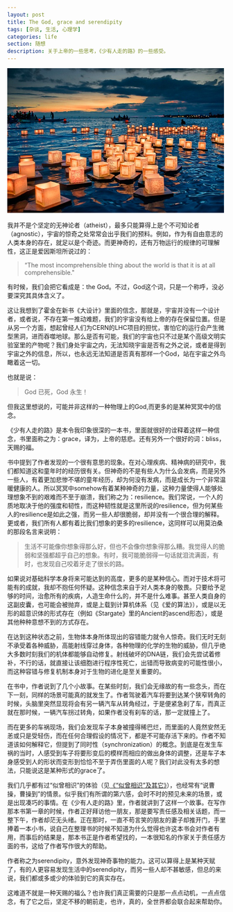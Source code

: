 ```yaml
---
layout: post
title: The God, grace and serendipity
tags: [杂谈, 生活, 心理学]
categories: life
section: 随想
description: 关于上帝的一些思考，《少有人走的路》的一些感受。
---
```

![grace](/files/images/grace.jpg "grace")

我并不是个坚定的无神论者（atheist），最多只能算得上是个不可知论者（agnostic），宇宙的惊奇之处常常会出乎我们的预料。例如，作为有自由意志的人类本身的存在，就足以是个奇迹。而更神奇的，还有万物运行的规律的可理解性，这正是爱因斯坦所说过的：
> “The most incomprehensible thing about the world is that it is at all comprehensible."

有时候，我们会把它看成是：the God。不过，God这个词，只是一个称呼，没必要深究其具体含义了。

这让我想到了霍金在新书《大设计》里面的信念，那就是，宇宙并没有一个设计者，或者说，不存在第一推动难题，我们的宇宙没有给上帝的存在保留位置。但是从另一个方面，想起曾经人们为CERN的LHC项目的担忧，害怕它的运行会产生微型黑洞，进而吞噬地球。那么是否有可能，我们的宇宙也只不过是某个高级文明实验室里的产物呢？我们身处宇宙之内，无法知晓宇宙是否有之外之说，或者是得到宇宙之外的信息，所以，也永远无法知道是否真有那样一个God，站在宇宙之外鸟瞰着这一切。

也就是说：
> God 已死，God 永生！

但我这里想说的，可能并非这样的一种物理上的God,而更多的是某种冥冥中的信念。

《少有人走的路》是本令我印象很深的一本书，里面就很好的诠释着这样一种信念，书里面称之为：grace，译为，上帝的慈悲。还有另外一个很好的词：bliss，天赐的福。

书中提到了作者发现的一个很有意思的现象。在对心理疾病、精神病的研究中，我们都知道这和童年时的经历很有关。但神奇的不是有些人为什么会发病，而是另外一些人，有着更加悲惨不堪的童年经历，却为何没有发病，而是成长为一个非常温暖健康的人。所以冥冥中somehow有着某种神奇的力量，这种力量使得人能够处理想象不到的艰难而不至于崩溃，我们称之为：resilience。我们常说，一个人的质地取决于他的强度和韧性，而这种韧性就是这里所说的resilience，但为何某些人的resilience是如此之强，而另一些人却很脆弱，却并没有一个很合理的解释。更或者，我们所有人都有着比我们想象的更多的resilience，这同样可以用莫泊桑的那段名言来说明：
> 生活不可能像你想象得那么好，但也不会像你想象得那么糟。我觉得人的脆弱和坚强都超乎自己的想象。有时，我可能脆弱得一句话就泪流满面，有时，也发现自己咬着牙走了很长的路。

如果说对基础科学本身将来可能达到的高度，更多的是某种信心。而对于技术将可能有的成就，我却不抱任何怀疑。这种信念来自于对人类本身的敬畏。只要给予足够的时间，治愈所有的疾病，人造生命什么的，并不是什么难事。甚至人类自身的这副皮囊，也可能会被抛弃，或是上载到计算机体系（见《爱的算法》），或是以无形的超意识体的形式存在（例如《Stargate》里的Ancient的ascend形态），或是其他种种意想不到的方式存在。

在达到这种状态之前，生物体本身所体现出的容错能力就令人惊奇。我们无时无刻不承受着各种威胁，高能射线穿过身体，各种物理的化学的生物的威胁，但几乎绝大多数时刻我们的机体都能够自动修复。射线破坏的DNA链，我们会先尝试着修补，不行的话，就直接让该细胞进行程序性死亡，出错而导致病变的可能性很小，而这种容错与修复机制本身对于生物的进化是至关重要的。

在书中，作者说到了几个小故事。在某些时刻，我们会无缘故的有一些念头，而在下一刻，同样的场景可能真的就发生了。作者驾驶着汽车将要到达某个狭窄转角的时候，头脑里突然显现将会有另一辆汽车从转角经过，于是便紧急刹了车，而真正就在那时候，一辆汽车拐过转角，如果作者没有刹车的话，那一定就撞上了。

而在更多的车祸现场，我们会发现车子本身被撞得稀巴烂，而里面的人竟然安然无恙或只是受轻伤，而在任何合理假设的情况下，都是不可能存活下来的。作者不知道该如何解释它，但提到了同时性（synchronization）的概念。到底是在发生车祸的当时，人感受到车子将要形变后的模样而相应的做出身体的调整，还是车子本身感受到人的形状而变形到恰恰不至于弄伤里面的人呢？我们对此没有太多的想法，只能说这是某种形式的grace了。

我们几乎都有过“似曾相识”的体验（见[《“似曾相识”及其它》](http://bczhu.github.io/science/Deja-vu.html)），也经常有“说曹操，曹操到”的情景。似乎我们有所谓的第六感，会时不时的预见未来的场景，或是出现凑巧的事情。在《少有人走的路》里，作者就讲到了这样一个故事。在写作那本书第一章的时候，作者正好拜访他一朋友，那是要写责任感及相关话题，而一整下午，作者却茫无头绪。正在那时，一直不苟言笑的朋友的妻子却推开门，手里捧着一本小书，说自己在整理书的时候不知道为什么觉得也许这本书会对作者有用，而事后的结果是，那本书正是作者希望找的，一本很知名的作家关于责任感方面的书，这给了作者写作很大的帮助。

作者称之为serendipity，意外发现神奇事物的能力。这可以算得上是某种天赋了，有的人更容易发现生活中的serendipity，而另一些人却不甚敏感，但总的来说，我们都或多或少的体验到它的真实存在。

这难道不就是一种天赐的福么？也许我们真正需要的只是那一点点动机，一点点信念，有了它之后，坚定不移的朝前走，也许，真的，全世界都会联合起来帮助你。
